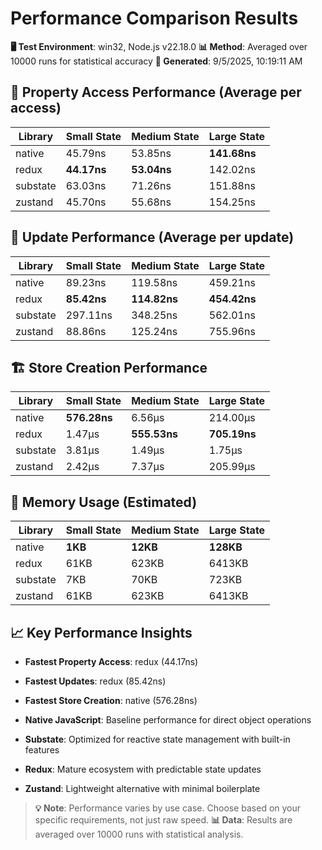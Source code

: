 # Performance Comparison Results

**🖥️ Test Environment**: win32, Node.js v22.18.0
**📊 Method**: Averaged over 10000 runs for statistical accuracy
**📅 Generated**: 9/5/2025, 10:19:11 AM

## 🎯 Property Access Performance (Average per access)

| Library | Small State | Medium State | Large State |
|---------|-------------|--------------|-------------|
| native | 45.79ns | 53.85ns | **141.68ns** |
| redux | **44.17ns** | **53.04ns** | 142.02ns |
| substate | 63.03ns | 71.26ns | 151.88ns |
| zustand | 45.70ns | 55.68ns | 154.25ns |

## 🔄 Update Performance (Average per update)

| Library | Small State | Medium State | Large State |
|---------|-------------|--------------|-------------|
| native | 89.23ns | 119.58ns | 459.21ns |
| redux | **85.42ns** | **114.82ns** | **454.42ns** |
| substate | 297.11ns | 348.25ns | 562.01ns |
| zustand | 88.86ns | 125.24ns | 755.96ns |

## 🏗️ Store Creation Performance

| Library | Small State | Medium State | Large State |
|---------|-------------|--------------|-------------|
| native | **576.28ns** | 6.56μs | 214.00μs |
| redux | 1.47μs | **555.53ns** | **705.19ns** |
| substate | 3.81μs | 1.49μs | 1.75μs |
| zustand | 2.42μs | 7.37μs | 205.99μs |

## 🧠 Memory Usage (Estimated)

| Library | Small State | Medium State | Large State |
|---------|-------------|--------------|-------------|
| native | **1KB** | **12KB** | **128KB** |
| redux | 61KB | 623KB | 6413KB |
| substate | 7KB | 70KB | 723KB |
| zustand | 61KB | 623KB | 6413KB |

## 📈 Key Performance Insights

- **Fastest Property Access**: redux (44.17ns)
- **Fastest Updates**: redux (85.42ns)
- **Fastest Store Creation**: native (576.28ns)

- **Native JavaScript**: Baseline performance for direct object operations
- **Substate**: Optimized for reactive state management with built-in features
- **Redux**: Mature ecosystem with predictable state updates
- **Zustand**: Lightweight alternative with minimal boilerplate

> **💡 Note**: Performance varies by use case. Choose based on your specific requirements, not just raw speed.
> **📊 Data**: Results are averaged over 10000 runs with statistical analysis.

